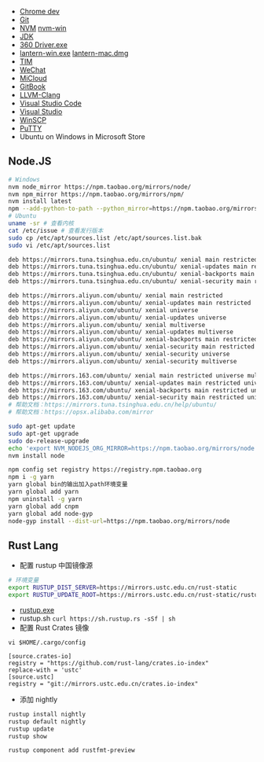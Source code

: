* [Chrome dev](https://www.google.com/chrome/?hl=zh-CN&extra=devchannel)
* [Git](https://git-scm.com/downloads)
* [NVM](https://github.com/creationix/nvm) [nvm-win](https://github.com/coreybutler/nvm-windows)
* [JDK](http://www.oracle.com/technetwork/java/javase/downloads/index.html)
* [360 Driver.exe](https://dl.360safe.com/drvmgr/360DrvMgrInstaller_beta.exe)
* [lantern-win.exe](https://raw.githubusercontent.com/getlantern/lantern-binaries/master/lantern-installer.exe)
  [lantern-mac.dmg](https://raw.githubusercontent.com/getlantern/lantern-binaries/master/lantern-installer.dmg)
* [TIM](http://office.qq.com/download.html)
* [WeChat](https://weixin.qq.com)
* [MiCloud](https://i.mi.com/static2?filename=MicloudWebStatic/res/home/mi-lab.htm&locale=zh_CN#3)
* [GitBook](http://downloads.editor.gitbook.com)
* [LLVM-Clang](http://releases.llvm.org/download.html)
* [Visual Studio Code](https://code.visualstudio.com/Download)
* [Visual Studio](https://www.visualstudio.com/zh-hans/thank-you-downloading-visual-studio/?sku=Community)
* [WinSCP](https://winscp.net/eng/download.php)
* [PuTTY](https://winscp.net/eng/downloads.php#putty)
* Ubuntu on Windows in Microsoft Store
## Node.JS
```bash
# Windows
nvm node_mirror https://npm.taobao.org/mirrors/node/
nvm npm_mirror https://npm.taobao.org/mirrors/npm/
nvm install latest
npm --add-python-to-path --python_mirror=https://npm.taobao.org/mirrors/python/ install --global --production windows-build-tools
# Ubuntu
uname -sr # 查看内核
cat /etc/issue # 查看发行版本
sudo cp /etc/apt/sources.list /etc/apt/sources.list.bak
sudo vi /etc/apt/sources.list

deb https://mirrors.tuna.tsinghua.edu.cn/ubuntu/ xenial main restricted universe multiverse
deb https://mirrors.tuna.tsinghua.edu.cn/ubuntu/ xenial-updates main restricted universe multiverse
deb https://mirrors.tuna.tsinghua.edu.cn/ubuntu/ xenial-backports main restricted universe multiverse
deb https://mirrors.tuna.tsinghua.edu.cn/ubuntu/ xenial-security main restricted universe multiverse

deb https://mirrors.aliyun.com/ubuntu/ xenial main restricted
deb https://mirrors.aliyun.com/ubuntu/ xenial-updates main restricted
deb https://mirrors.aliyun.com/ubuntu/ xenial universe
deb https://mirrors.aliyun.com/ubuntu/ xenial-updates universe
deb https://mirrors.aliyun.com/ubuntu/ xenial multiverse
deb https://mirrors.aliyun.com/ubuntu/ xenial-updates multiverse
deb https://mirrors.aliyun.com/ubuntu/ xenial-backports main restricted universe multiverse
deb https://mirrors.aliyun.com/ubuntu/ xenial-security main restricted
deb https://mirrors.aliyun.com/ubuntu/ xenial-security universe
deb https://mirrors.aliyun.com/ubuntu/ xenial-security multiverse

deb https://mirrors.163.com/ubuntu/ xenial main restricted universe multiverse
deb https://mirrors.163.com/ubuntu/ xenial-updates main restricted universe multiverse
deb https://mirrors.163.com/ubuntu/ xenial-backports main restricted universe multiverse
deb https://mirrors.163.com/ubuntu/ xenial-security main restricted universe multiverse
# 帮助文档：https://mirrors.tuna.tsinghua.edu.cn/help/ubuntu/
# 帮助文档：https://opsx.alibaba.com/mirror

sudo apt-get update
sudo apt-get upgrade
sudo do-release-upgrade
echo 'export NVM_NODEJS_ORG_MIRROR=https://npm.taobao.org/mirrors/node' >> ~/.bashrc
nvm install node

npm config set registry https://registry.npm.taobao.org
npm i -g yarn
yarn global bin的输出加入path环境变量
yarn global add yarn
npm uninstall -g yarn
yarn global add cnpm
yarn global add node-gyp
node-gyp install --dist-url=https://npm.taobao.org/mirrors/node
```
## Rust Lang
* 配置 rustup 中国镜像源
```bash
# 环境变量
export RUSTUP_DIST_SERVER=https://mirrors.ustc.edu.cn/rust-static
export RUSTUP_UPDATE_ROOT=https://mirrors.ustc.edu.cn/rust-static/rustup
```
* [rustup.exe](https://win.rustup.rs/)
* rustup.sh `curl https://sh.rustup.rs -sSf | sh`
* 配置 Rust Crates 镜像
```
vi $HOME/.cargo/config

[source.crates-io]
registry = "https://github.com/rust-lang/crates.io-index"
replace-with = 'ustc'
[source.ustc]
registry = "git://mirrors.ustc.edu.cn/crates.io-index"
```
* 添加 nightly
```bash
rustup install nightly
rustup default nightly
rustup update
rustup show
```
```bash
rustup component add rustfmt-preview
```
